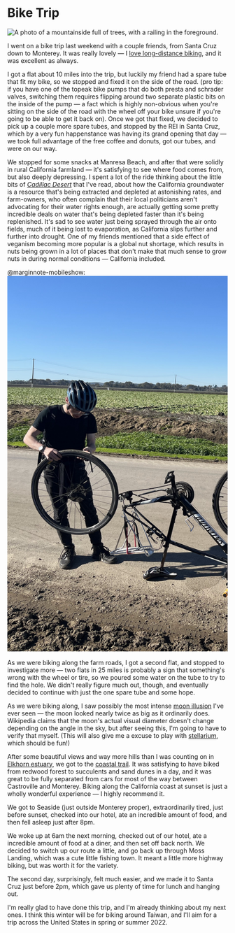 # Bike Trip

<img src="/img/post/2021-11-bike-trip/santa-cruz-trees.jpg" alt="A photo of a mountainside full of trees, with a railing in the foreground."/>

I went on a bike trip last weekend with a couple friends, from Santa Cruz down to Monterey. It was really lovely — I [love long-distance biking](/keep-pedaling/), and it was excellent as always.

I got a flat about 10 miles into the trip, but luckily my friend had a spare tube that fit my bike, so we stopped and fixed it on the side of the road. (pro tip: if you have one of the topeak bike pumps that do both presta and schrader valves, switching them requires flipping around two separate plastic bits on the inside of the pump — a fact which is highly non-obvious when you're sitting on the side of the road with the wheel off your bike unsure if you're going to be able to get it back on). Once we got that fixed, we decided to pick up a couple more spare tubes, and stopped by the REI in Santa Cruz, which by a very fun happenstance was having its grand opening that day — we took full advantage of the free coffee and donuts, got our tubes, and were on our way.

We stopped for some snacks at Manresa Beach, and after that were solidly in rural California farmland — it's satisfying to see where food comes from, but also deeply depressing. I spent a lot of the ride thinking about the little bits of [*Cadillac Desert*](https://www.goodreads.com/book/show/56140.Cadillac_Desert) that I've read, about how the California groundwater is a resource that's being extracted and depleted at astonishing rates, and farm-owners, who often complain that their local politicians aren't advocating for their water rights enough, are actually getting some pretty incredible deals on water that's being depleted faster than it's being replenished. It's sad to see water just being sprayed through the air onto fields, much of it being lost to evaporation, as California slips further and further into drought. One of my friends mentioned that a side effect of veganism becoming more popular is a global nut shortage, which results in nuts being grown in a lot of places that don't make that much sense to grow nuts in during normal conditions — California included.

@marginnote-mobileshow: <img src="/img/post/2021-11-bike-trip/wesley-aptekar-cassels-flat-tire.jpg" alt="A photo of Wesley Aptekar-Cassels standing on a dirt road fixing a flat tire on a bike."/>

As we were biking along the farm roads, I got a second flat, and stopped to investigate more — two flats in 25 miles is probably a sign that something's wrong with the wheel or tire, so we poured some water on the tube to try to find the hole. We didn't really figure much out, though, and eventually decided to continue with just the one spare tube and some hope.

As we were biking along, I saw possibly the most intense [moon illusion](https://en.wikipedia.org/wiki/Moon_illusion) I've ever seen — the moon looked nearly twice as big as it ordinarily does. Wikipedia claims that the moon's actual visual diameter doesn't change depending on the angle in the sky, but after seeing this, I'm going to have to verify that myself. (This will also give me a excuse to play with [stellarium](https://stellarium.org/), which should be fun!)

After some beautiful views and way more hills than I was counting on in [Elkhorn estuary](https://web.archive.org/web/20211122234951/https://wildlife.ca.gov/Lands/Places-to-Visit/Elkhorn-Slough-ER), we got to the [coastal trail](https://www.seemonterey.com/things-to-do/parks/coastal-trail/). It was satisfying to have biked from redwood forest to succulents and sand dunes in a day, and it was great to be fully separated from cars for most of the way between Castroville and Monterey. Biking along the California coast at sunset is just a wholly wonderful experience — I highly recommend it.

We got to Seaside (just outside Monterey proper), extraordinarily tired, just before sunset, checked into our hotel, ate an incredible amount of food, and then fell asleep just after 8pm.

We woke up at 6am the next morning, checked out of our hotel, ate a incredible amount of food at a diner, and then set off back north. We decided to switch up our route a little, and go back up through Moss Landing, which was a cute little fishing town. It meant a little more highway biking, but was worth it for the variety.

The second day, surprisingly, felt much easier, and we made it to Santa Cruz just before 2pm, which gave us plenty of time for lunch and hanging out.

I'm really glad to have done this trip, and I'm already thinking about my next ones. I think this winter will be for biking around Taiwan, and I'll aim for a trip across the United States in spring or summer 2022.
